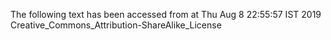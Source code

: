 The following text has been accessed from at Thu Aug 8 22:55:57 IST 2019
Creative_Commons_Attribution-ShareAlike_License
